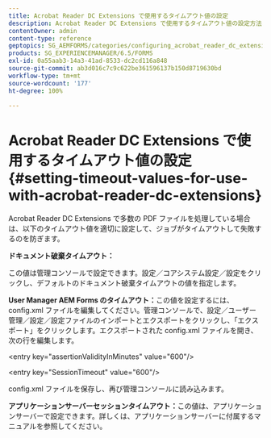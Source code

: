 ```yaml
---
title: Acrobat Reader DC Extensions で使用するタイムアウト値の設定
description: Acrobat Reader DC Extensions で使用するタイムアウト値の設定方法について説明します。
contentOwner: admin
content-type: reference
geptopics: SG_AEMFORMS/categories/configuring_acrobat_reader_dc_extensions
products: SG_EXPERIENCEMANAGER/6.5/FORMS
exl-id: 0a55aab3-14a3-41ad-8533-dc2cd116a848
source-git-commit: ab3d016c7c9c622be361596137b150d8719630bd
workflow-type: tm+mt
source-wordcount: '177'
ht-degree: 100%

---
```


# Acrobat Reader DC Extensions で使用するタイムアウト値の設定  {#setting-timeout-values-for-use-with-acrobat-reader-dc-extensions}

Acrobat Reader DC Extensions で多数の PDF ファイルを処理している場合は、以下のタイムアウト値を適切に設定して、ジョブがタイムアウトして失敗するのを防ぎます。

**ドキュメント破棄タイムアウト：**

この値は管理コンソールで設定できます。設定／コアシステム設定／設定をクリックし、デフォルトのドキュメント破棄タイムアウトの値を指定します。

**User Manager AEM Forms のタイムアウト：**&#x200B;この値を設定するには、config.xml ファイルを編集してください。管理コンソールで、設定／ユーザー管理／設定／設定ファイルのインポートとエクスポートをクリックし、「エクスポート」をクリックします。エクスポートされた config.xml ファイルを開き、次の行を編集します。

&lt;entry key=&quot;assertionValidityInMinutes&quot; value=&quot;600&quot;/>

&lt;entry key=&quot;SessionTimeout&quot; value=&quot;600&quot;/>

config.xml ファイルを保存し、再び管理コンソールに読み込みます。

**アプリケーションサーバーセッションタイムアウト：**&#x200B;この値は、アプリケーションサーバーで設定できます。詳しくは、アプリケーションサーバーに付属するマニュアルを参照してください。

